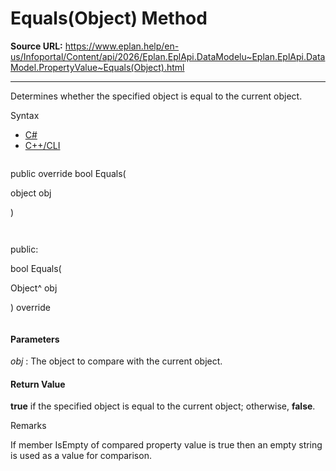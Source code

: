 # Equals(Object) Method

**Source URL:** https://www.eplan.help/en-us/Infoportal/Content/api/2026/Eplan.EplApi.DataModelu~Eplan.EplApi.DataModel.PropertyValue~Equals(Object).html

---

Determines whether the specified object is equal to the current object.

Syntax

- [C#](#i-syntax-CS)
- [C++/CLI](#i-syntax-CPP2005)

```
```
public override bool Equals( 

   object obj

)
```
```

```
```
public:

bool Equals( 

   Object^ obj

) override
```
```

#### Parameters

*obj*
:   The object to compare with the current object.

#### Return Value

**true** if the specified object is equal to the current object; otherwise, **false**.

Remarks

If member IsEmpty of compared property value is true then an empty string is used as a value for comparison.
